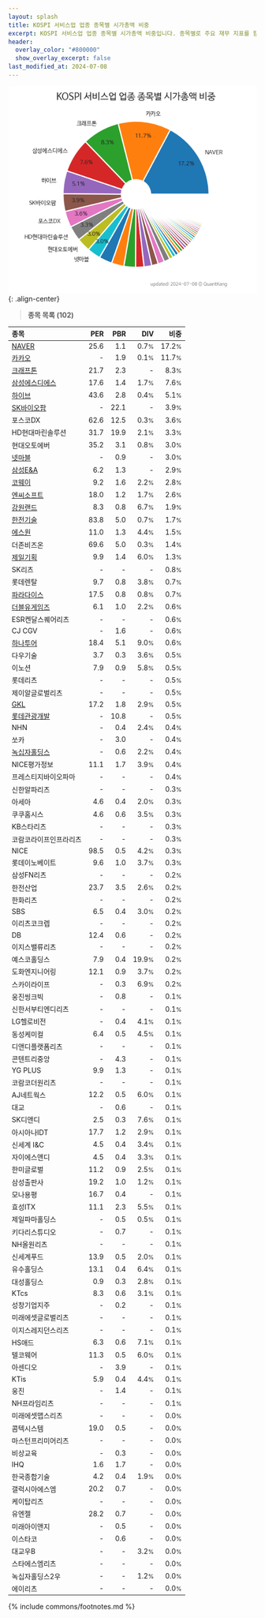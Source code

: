 ```yaml
---
layout: splash
title: KOSPI 서비스업 업종 종목별 시가총액 비중
excerpt: KOSPI 서비스업 업종 종목별 시가총액 비중입니다. 종목별로 주요 재무 지표를 함께 표시합니다.
header:
  overlay_color: "#800000"
  show_overlay_excerpt: false
last_modified_at: 2024-07-08
---
```



![KOSPI 서비스업 업종 종목별 시가총액 비중](/stats/sector/images/kospi_업종_서비스업_종목.png){: .align-center}


> **종목 목록 (102)**<a id="list"></a>

| **종목** | **PER** | **PBR** | **DIV** | **비중** |
| :------- | ------: | ------: | ------: | -------: |
| [NAVER](/035420/) | 25.6 | 1.1 | 0.7<small>%</small> | 17.2<small>%</small> |
| [카카오](/035720/) | - | 1.9 | 0.1<small>%</small> | 11.7<small>%</small> |
| [크래프톤](/259960/) | 21.7 | 2.3 | - | 8.3<small>%</small> |
| [삼성에스디에스](/018260/) | 17.6 | 1.4 | 1.7<small>%</small> | 7.6<small>%</small> |
| [하이브](/352820/) | 43.6 | 2.8 | 0.4<small>%</small> | 5.1<small>%</small> |
| [SK바이오팜](/326030/) | - | 22.1 | - | 3.9<small>%</small> |
| 포스코DX | 62.6 | 12.5 | 0.3<small>%</small> | 3.6<small>%</small> |
| HD현대마린솔루션 | 31.7 | 19.9 | 2.1<small>%</small> | 3.3<small>%</small> |
| 현대오토에버 | 35.2 | 3.1 | 0.8<small>%</small> | 3.0<small>%</small> |
| [넷마블](/251270/) | - | 0.9 | - | 3.0<small>%</small> |
| [삼성E&A](/028050/) | 6.2 | 1.3 | - | 2.9<small>%</small> |
| [코웨이](/021240/) | 9.2 | 1.6 | 2.2<small>%</small> | 2.8<small>%</small> |
| [엔씨소프트](/036570/) | 18.0 | 1.2 | 1.7<small>%</small> | 2.6<small>%</small> |
| [강원랜드](/035250/) | 8.3 | 0.8 | 6.7<small>%</small> | 1.9<small>%</small> |
| [한전기술](/052690/) | 83.8 | 5.0 | 0.7<small>%</small> | 1.7<small>%</small> |
| [에스원](/012750/) | 11.0 | 1.3 | 4.4<small>%</small> | 1.5<small>%</small> |
| 더존비즈온 | 69.6 | 5.0 | 0.3<small>%</small> | 1.4<small>%</small> |
| [제일기획](/030000/) | 9.9 | 1.4 | 6.0<small>%</small> | 1.3<small>%</small> |
| SK리츠 | - | - | - | 0.8<small>%</small> |
| 롯데렌탈 | 9.7 | 0.8 | 3.8<small>%</small> | 0.7<small>%</small> |
| [파라다이스](/034230/) | 17.5 | 0.8 | 0.8<small>%</small> | 0.7<small>%</small> |
| [더블유게임즈](/192080/) | 6.1 | 1.0 | 2.2<small>%</small> | 0.6<small>%</small> |
| ESR켄달스퀘어리츠 | - | - | - | 0.6<small>%</small> |
| CJ CGV | - | 1.6 | - | 0.6<small>%</small> |
| [하나투어](/039130/) | 18.4 | 5.1 | 9.0<small>%</small> | 0.6<small>%</small> |
| 다우기술 | 3.7 | 0.3 | 3.6<small>%</small> | 0.5<small>%</small> |
| 이노션 | 7.9 | 0.9 | 5.8<small>%</small> | 0.5<small>%</small> |
| 롯데리츠 | - | - | - | 0.5<small>%</small> |
| 제이알글로벌리츠 | - | - | - | 0.5<small>%</small> |
| [GKL](/114090/) | 17.2 | 1.8 | 2.9<small>%</small> | 0.5<small>%</small> |
| [롯데관광개발](/032350/) | - | 10.8 | - | 0.5<small>%</small> |
| NHN | - | 0.4 | 2.4<small>%</small> | 0.4<small>%</small> |
| 쏘카 | - | 3.0 | - | 0.4<small>%</small> |
| [녹십자홀딩스](/005250/) | - | 0.6 | 2.2<small>%</small> | 0.4<small>%</small> |
| NICE평가정보 | 11.1 | 1.7 | 3.9<small>%</small> | 0.4<small>%</small> |
| 프레스티지바이오파마 | - | - | - | 0.4<small>%</small> |
| 신한알파리츠 | - | - | - | 0.3<small>%</small> |
| 아세아 | 4.6 | 0.4 | 2.0<small>%</small> | 0.3<small>%</small> |
| 쿠쿠홈시스 | 4.6 | 0.6 | 3.5<small>%</small> | 0.3<small>%</small> |
| KB스타리츠 | - | - | - | 0.3<small>%</small> |
| 코람코라이프인프라리츠 | - | - | - | 0.3<small>%</small> |
| NICE | 98.5 | 0.5 | 4.2<small>%</small> | 0.3<small>%</small> |
| 롯데이노베이트 | 9.6 | 1.0 | 3.7<small>%</small> | 0.3<small>%</small> |
| 삼성FN리츠 | - | - | - | 0.2<small>%</small> |
| 한전산업 | 23.7 | 3.5 | 2.6<small>%</small> | 0.2<small>%</small> |
| 한화리츠 | - | - | - | 0.2<small>%</small> |
| SBS | 6.5 | 0.4 | 3.0<small>%</small> | 0.2<small>%</small> |
| 이리츠코크렙 | - | - | - | 0.2<small>%</small> |
| DB | 12.4 | 0.6 | - | 0.2<small>%</small> |
| 이지스밸류리츠 | - | - | - | 0.2<small>%</small> |
| 예스코홀딩스 | 7.9 | 0.4 | 19.9<small>%</small> | 0.2<small>%</small> |
| 도화엔지니어링 | 12.1 | 0.9 | 3.7<small>%</small> | 0.2<small>%</small> |
| 스카이라이프 | - | 0.3 | 6.9<small>%</small> | 0.2<small>%</small> |
| 웅진씽크빅 | - | 0.8 | - | 0.1<small>%</small> |
| 신한서부티엔디리츠 | - | - | - | 0.1<small>%</small> |
| LG헬로비전 | - | 0.4 | 4.1<small>%</small> | 0.1<small>%</small> |
| 동성케미컬 | 6.4 | 0.5 | 4.5<small>%</small> | 0.1<small>%</small> |
| 디앤디플랫폼리츠 | - | - | - | 0.1<small>%</small> |
| 콘텐트리중앙 | - | 4.3 | - | 0.1<small>%</small> |
| YG PLUS | 9.9 | 1.3 | - | 0.1<small>%</small> |
| 코람코더원리츠 | - | - | - | 0.1<small>%</small> |
| AJ네트웍스 | 12.2 | 0.5 | 6.0<small>%</small> | 0.1<small>%</small> |
| 대교 | - | 0.6 | - | 0.1<small>%</small> |
| SK디앤디 | 2.5 | 0.3 | 7.6<small>%</small> | 0.1<small>%</small> |
| 아시아나IDT | 17.7 | 1.2 | 2.9<small>%</small> | 0.1<small>%</small> |
| 신세계 I&C | 4.5 | 0.4 | 3.4<small>%</small> | 0.1<small>%</small> |
| 자이에스앤디 | 4.5 | 0.4 | 3.3<small>%</small> | 0.1<small>%</small> |
| 한미글로벌 | 11.2 | 0.9 | 2.5<small>%</small> | 0.1<small>%</small> |
| 삼성출판사 | 19.2 | 1.0 | 1.2<small>%</small> | 0.1<small>%</small> |
| 모나용평 | 16.7 | 0.4 | - | 0.1<small>%</small> |
| 효성ITX | 11.1 | 2.3 | 5.5<small>%</small> | 0.1<small>%</small> |
| 제일파마홀딩스 | - | 0.5 | 0.5<small>%</small> | 0.1<small>%</small> |
| 키다리스튜디오 | - | 0.7 | - | 0.1<small>%</small> |
| NH올원리츠 | - | - | - | 0.1<small>%</small> |
| 신세계푸드 | 13.9 | 0.5 | 2.0<small>%</small> | 0.1<small>%</small> |
| 유수홀딩스 | 13.1 | 0.4 | 6.4<small>%</small> | 0.1<small>%</small> |
| 대성홀딩스 | 0.9 | 0.3 | 2.8<small>%</small> | 0.1<small>%</small> |
| KTcs | 8.3 | 0.6 | 3.1<small>%</small> | 0.1<small>%</small> |
| 성창기업지주 | - | 0.2 | - | 0.1<small>%</small> |
| 미래에셋글로벌리츠 | - | - | - | 0.1<small>%</small> |
| 이지스레지던스리츠 | - | - | - | 0.1<small>%</small> |
| HS애드 | 6.3 | 0.6 | 7.1<small>%</small> | 0.1<small>%</small> |
| 텔코웨어 | 11.3 | 0.5 | 6.0<small>%</small> | 0.1<small>%</small> |
| 아센디오 | - | 3.9 | - | 0.1<small>%</small> |
| KTis | 5.9 | 0.4 | 4.4<small>%</small> | 0.1<small>%</small> |
| 웅진 | - | 1.4 | - | 0.1<small>%</small> |
| NH프라임리츠 | - | - | - | 0.1<small>%</small> |
| 미래에셋맵스리츠 | - | - | - | 0.0<small>%</small> |
| 콤텍시스템 | 19.0 | 0.5 | - | 0.0<small>%</small> |
| 마스턴프리미어리츠 | - | - | - | 0.0<small>%</small> |
| 비상교육 | - | 0.3 | - | 0.0<small>%</small> |
| IHQ | 1.6 | 1.7 | - | 0.0<small>%</small> |
| 한국종합기술 | 4.2 | 0.4 | 1.9<small>%</small> | 0.0<small>%</small> |
| 갤럭시아에스엠 | 20.2 | 0.7 | - | 0.0<small>%</small> |
| 케이탑리츠 | - | - | - | 0.0<small>%</small> |
| 유엔젤 | 28.2 | 0.7 | - | 0.0<small>%</small> |
| 미래아이앤지 | - | 0.5 | - | 0.0<small>%</small> |
| 이스타코 | - | 0.6 | - | 0.0<small>%</small> |
| 대교우B | - | - | 3.2<small>%</small> | 0.0<small>%</small> |
| 스타에스엠리츠 | - | - | - | 0.0<small>%</small> |
| 녹십자홀딩스2우 | - | - | 1.2<small>%</small> | 0.0<small>%</small> |
| 에이리츠 | - | - | - | 0.0<small>%</small> |

{% include commons/footnotes.md %}